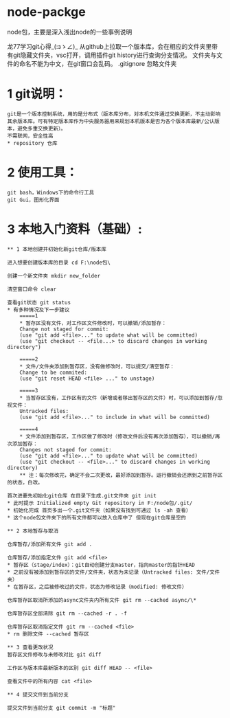 # node-packge
node包，主要是深入浅出node的一些事例说明

龙77学习git心得_(:зゝ∠)_
    从github上拉取一个版本库，会在相应的文件夹里带有git隐藏文件夹，vsc打开，调用插件git history进行查询分支情况。
    文件夹与文件的命名不能为中文，在git窗口会乱码。
    .gitignore 忽略文件夹

# 1 git说明：
    git是一个版本控制系统，用的是分布式（版本库分布，对本机文件通过交换更新，不主动影响其余版本库。可有特定版本库作为中央服务器用来规划本机版本是否为各个版本库最新/公认版本，避免多重交换更新）。
    不需联网，安全性高
    * repository 仓库

# 2 使用工具：
    git bash，Windows下的命令行工具
    git Gui，图形化界面

# 3 本地入门资料（基础）:
    ** 1 本地创建并初始化新git仓库/版本库 
   
    进入想要创建版本库的目录 cd F:\node包\

    创建一个新文件夹 mkdir new_folder

    清空窗口命令 clear

    查看git状态 git status
    * 有多种情况及下一步建议 
        =====1
        * 暂存区没有文件，对工作区文件修改时，可以撤销/添加暂存：
        Change not staged for commit:
        (use "git add <file>..." to update what will be committed)
        (use "git checkout -- <file...> to discard changes in working directory")

        =====2
        * 文件/文件夹添加到暂存区，没有做修改时，可以提交/清空暂存：
        Change to be commited:
        (use "git reset HEAD <file> ..." to unstage)

        =====3
        * 当暂存区没有，工作区有的文件（新增或者移出暂存区的文件）时，可以添加到暂存/忽视文件：
        Untracked files:
        (use "git add <file>..." to include in what will be committed)
 
        =====4
        * 文件添加到暂存区，工作区做了修改时（修改文件后没有再次添加暂存），可以撤销/再次添加暂存：
        Changes not staged for commit:
        (use "git add <file>..." to update what will be committed)
        (use "git checkout -- <file>..." to discard changes in working directory)
        ** 注：每次修改完，确定不会二次更改，最好添加到暂存。运行撤销会还原到之前暂存区的状态，白改。        

    首次进要先初始化git仓库 在目录下生成.git文件夹 git init
    * 此时提示 Initialized empty Git repository in F:/node包/.git/
    * 初始化完成 首页多出一个.git文件夹（如果没有找到可通过 ls -ah 查看）
    * 这个node包文件夹下的所有文件都可以放入仓库中了 但现在git仓库是空的

    ** 2 本地暂存与取消

    仓库暂存/添加所有文件 git add .

    仓库暂存/添加指定文件 git add <file>
    * 暂存区（stage/index）：git自动创建分支master，指向master的指针HEAD
    * 之前没有被添加到暂存区的文件/文件夹，状态为未记录（Untracked files: 文件/文件夹）
    * 在暂存区，之后被修改过的文件，状态为修改记录（modified: 修改文件）

    仓库暂存区取消所添加的async文件夹内所有文件 git rm --cached async/\*

    仓库暂存区全部清除 git rm --cached -r . -f

    仓库暂存区取消指定文件 git rm --cached <file>
    * rm 删除文件 --cached 暂存区
    
    ** 3 查看更改状况
    暂存区文件修改与未修改对比 git diff

    工作区与版本库最新版本的区别 git diff HEAD -- <file>

    查看文件中的所有内容 cat <file>

    ** 4 提交文件到当前分支

    提交文件到当前分支 git commit -m "标题"
